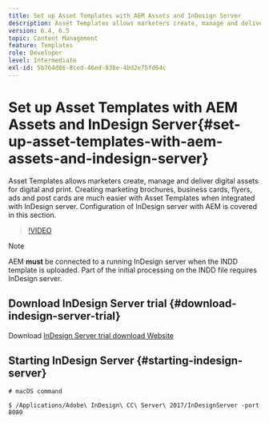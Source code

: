 ```yaml
---
title: Set up Asset Templates with AEM Assets and InDesign Server
description: Asset Templates allows marketers create, manage and deliver digital assets for digital and print. Creating marketing brochures, business cards, flyers, ads and post cards are much easier with Asset Templates when integrated with InDesign server. Configuration of InDesign server with AEM is covered in this section.
version: 6.4, 6.5
topic: Content Management
feature: Templates
role: Developer
level: Intermediate
exl-id: 5b764d86-8ced-46ed-838e-4bd2e75fd64c
---
```

# Set up Asset Templates with AEM Assets and InDesign Server{#set-up-asset-templates-with-aem-assets-and-indesign-server}

Asset Templates allows marketers create, manage and deliver digital assets for digital and print. Creating marketing brochures, business cards, flyers, ads and post cards are much easier with Asset Templates when integrated with InDesign server. Configuration of InDesign server with AEM is covered in this section.

>[!VIDEO](https://video.tv.adobe.com/v/17069?quality=12&learn=on)

>[!NOTE]
>
>AEM **must** be connected to a running InDesign server when the INDD template is uploaded. Part of the initial processing on the INDD file requires InDesign server.

## Download InDesign Server trial {#download-indesign-server-trial}

Download [InDesign Server trial download Website](https://www.adobeprerelease.com/)

## Starting InDesign Server {#starting-indesign-server}

```shell
# macOS command

$ /Applications/Adobe\ InDesign\ CC\ Server\ 2017/InDesignServer -port 8080
```
